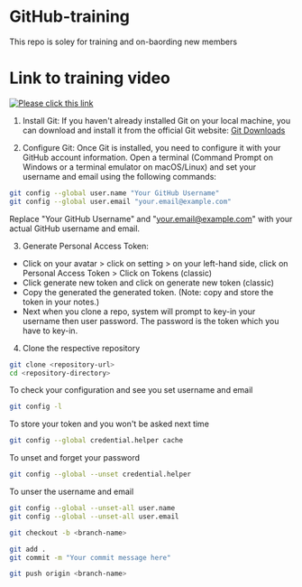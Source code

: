 # GitHub-training
This repo is soley for training and on-baording new members

# Link to training video
[![Please click this link](https://www.google.com/url?sa=i&url=https%3A%2F%2Fwww.flaticon.com%2Ffree-icon%2Fvideo_4404094&psig=AOvVaw1qFjTGiTtBCMbiaoL8VlcT&ust=1700717815213000&source=images&cd=vfe&ved=0CBIQjRxqFwoTCMjW_9vx1oIDFQAAAAAdAAAAABAE)](https://coolriots.bitrix24.com/~upNjb)

1. Install Git:
If you haven't already installed Git on your local machine, you can download and install it from the official Git website: [Git Downloads](https://git-scm.com/downloads)

2. Configure Git:
Once Git is installed, you need to configure it with your GitHub account information. Open a terminal (Command Prompt on Windows or a terminal emulator on macOS/Linux) and set your username and email using the following commands:
```bash
git config --global user.name "Your GitHub Username"
git config --global user.email "your.email@example.com"
```
Replace "Your GitHub Username" and "your.email@example.com" with your actual GitHub username and email.

3. Generate Personal Access Token:
- Click on your avatar > click on setting > on your left-hand side, click on Personal Access Token > Click on Tokens (classic)
- Click generate new token and click on generate new token (classic)
- Copy the generated the generated token. (Note: copy and store the token in your notes.)
- Next when you clone a repo, system will prompt to key-in your username then user password. The password is the token which you have to key-in.

4. Clone the respective repository
```bash
git clone <repository-url>
cd <repository-directory>
```


To check your configuration and see you set username and email
```bash
git config -l
```
To store your token and you won't be asked next time
```bash
git config --global credential.helper cache
```
To unset and forget your password
```bash
git config --global --unset credential.helper
```
To unser the username and email
```bash
git config --global --unset-all user.name
git config --global --unset-all user.email
```



```bash
git checkout -b <branch-name>
```

```bash
git add .
git commit -m "Your commit message here"
```

```bash
git push origin <branch-name>
```
